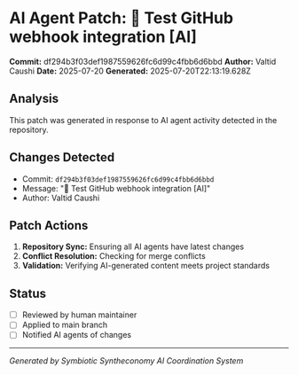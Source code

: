 # AI Agent Patch: 🤖 Test GitHub webhook integration [AI]

**Commit:** df294b3f03def1987559626fc6d99c4fbb6d6bbd
**Author:** Valtid Caushi
**Date:** 2025-07-20
**Generated:** 2025-07-20T22:13:19.628Z

## Analysis

This patch was generated in response to AI agent activity detected in the repository.

## Changes Detected

- Commit: `df294b3f03def1987559626fc6d99c4fbb6d6bbd`
- Message: "🤖 Test GitHub webhook integration [AI]"
- Author: Valtid Caushi

## Patch Actions

1. **Repository Sync:** Ensuring all AI agents have latest changes
2. **Conflict Resolution:** Checking for merge conflicts
3. **Validation:** Verifying AI-generated content meets project standards

## Status

- [ ] Reviewed by human maintainer
- [ ] Applied to main branch
- [ ] Notified AI agents of changes

---
*Generated by Symbiotic Syntheconomy AI Coordination System*
